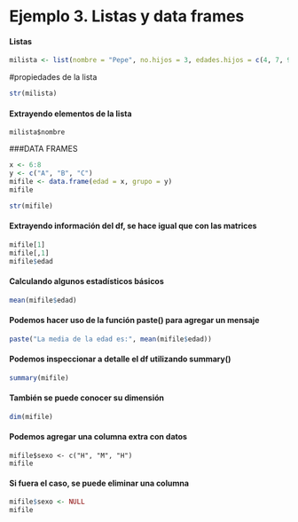 # Ejemplo 3. Listas y data frames
#### Listas 
```R
milista <- list(nombre = "Pepe", no.hijos = 3, edades.hijos = c(4, 7, 9))
```

#propiedades de la lista
```R
str(milista)
```
#### Extrayendo elementos de la lista
```
milista$nombre
```

###DATA FRAMES
```R
x <- 6:8
y <- c("A", "B", "C")
mifile <- data.frame(edad = x, grupo = y)
mifile

str(mifile)
```

#### Extrayendo información del df, se hace igual que con las matrices
```R
mifile[1]
mifile[,1]
mifile$edad
```
#### Calculando algunos estadísticos básicos
```R
mean(mifile$edad)
```

#### Podemos hacer uso de la función paste() para agregar un mensaje
```R
paste("La media de la edad es:", mean(mifile$edad))
```

#### Podemos inspeccionar a detalle el df utilizando summary()
```R
summary(mifile)
```
#### También se puede conocer su dimensión 
```R
dim(mifile)
```
#### Podemos agregar una columna extra con datos 
```RR
mifile$sexo <- c("H", "M", "H")
mifile
```

#### Si fuera el caso, se puede eliminar una columna 
```R
mifile$sexo <- NULL
mifile
```

